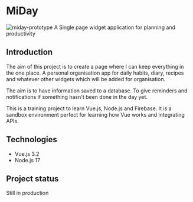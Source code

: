 # MiDay
![miday-prototype](https://user-images.githubusercontent.com/60451164/147690940-92bb8435-9acf-4467-9254-0472142d4669.PNG)
 A Single page widget application for planning and productivity

## Introduction 

The aim of this project is to create a page where I can keep everything in the one place. A personal organisation app for  daily habits, diary, recipes and whatever other widgets which will be added for organisation. 

The aim is to have information saved to a database. To give reminders and notifications if something hasn't been done in the day yet. 

This is a training project to learn Vue.js, Node.js and Firebase. It is a sandbox environment perfect for learning how Vue works and integrating APIs. 

## Technologies

* Vue.js 3.2
* Node.js 17

## Project status

Still in production 

